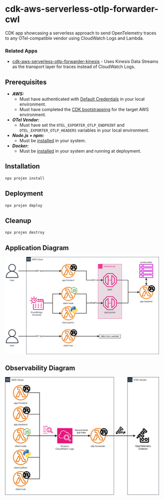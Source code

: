 # cdk-aws-serverless-otlp-forwarder-cwl

CDK app showcasing a serverless approach to send OpenTelemetry traces to any OTel-compatible vendor using CloudWatch Logs and Lambda.

### Related Apps

- [cdk-aws-serverless-otlp-forwarder-kinesis](https://github.com/garysassano/cdk-aws-serverless-otlp-forwarder-kinesis) - Uses Kinesis Data Streams as the transport layer for traces instead of CloudWatch Logs.

## Prerequisites

- **_AWS:_**
  - Must have authenticated with [Default Credentials](https://docs.aws.amazon.com/cdk/v2/guide/cli.html#cli_auth) in your local environment.
  - Must have completed the [CDK bootstrapping](https://docs.aws.amazon.com/cdk/v2/guide/bootstrapping.html) for the target AWS environment.
- **_OTel Vendor:_**
  - Must have set the `OTEL_EXPORTER_OTLP_ENDPOINT` and `OTEL_EXPORTER_OTLP_HEADERS` variables in your local environment.
- **_Node.js + npm:_**
  - Must be [installed](https://docs.npmjs.com/downloading-and-installing-node-js-and-npm) in your system.
- **_Docker:_**
  - Must be [installed](https://docs.docker.com/get-docker/) in your system and running at deployment.

## Installation

```sh
npx projen install
```

## Deployment

```sh
npx projen deploy
```

## Cleanup

```sh
npx projen destroy
```

## Application Diagram

![Application Diagram](./src/assets/app-diagram.svg)

## Observability Diagram

![Observability Diagram](./src/assets/o11y-diagram.svg)
